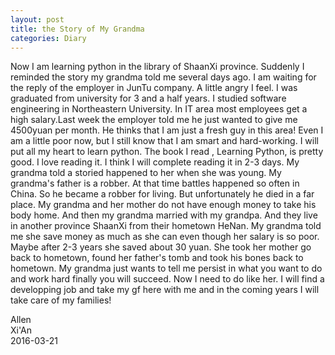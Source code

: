 ```yaml
---
layout: post
title: the Story of My Grandma
categories: Diary
---
```

Now I am learning python in the library of ShaanXi province. Suddenly I reminded the story my grandma told me several days ago. I am waiting for the reply of the employer in JunTu company. A little angry I feel. I was graduated from university for 3 and a half years. I studied software engineering in Northeastern University. In IT area most employees get a high salary.Last week the employer told me he just wanted to give me 4500yuan per month. He thinks that I am just a fresh guy in this area! Even I am a little poor now, but I still know that I am smart and hard-working. I will put all my heart to learn python. The book I read , Learning Python, is pretty good. I love reading it. I think I will complete reading it in 2-3 days. My grandma told a storied happened to her when she was young. My grandma's father is a robber. At that time battles happened so often in China. So he became a robber for living. But unfortunately he died in a far place. My grandma and her mother do not have enough money to take his body home. And then my grandma married with my grandpa. And they live in another province ShaanXi from their hometown HeNan. My grandma told me she save money as much as she can even though her salary is so poor. Maybe after 2-3 years she saved about 30 yuan. She took her mother go back to hometown, found her father's tomb and took his bones back to hometown. My grandma just wants to tell me persist in what you want to do and work hard finally you will succeed. Now I need to do like her. I will find a developping job and take my gf here with me and in the coming years I will take care of my families!    



Allen   
Xi'An   
2016-03-21    